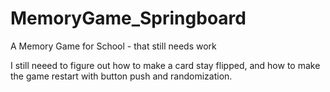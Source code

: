 # MemoryGame_Springboard
A Memory Game for School - that still needs work

I still neeed to figure out how to make a card stay flipped, and how to make the game restart with button push and randomization.
